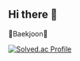 ## Hi there 👋

🥈Baekjoon🥈

[![Solved.ac Profile](http://mazassumnida.wtf/api/v2/generate_badge?boj=hayeon00)](https://solved.ac/백준아이디/)

<!--
**hayeon00/hayeon00** is a ✨ _special_ ✨ repository because its `README.md` (this file) appears on your GitHub profile.

Here are some ideas to get you started:

- 🔭 I’m currently working on ...
- 🌱 I’m currently learning ...
- 👯 I’m looking to collaborate on ...
- 🤔 I’m looking for help with ...
- 💬 Ask me about ...
- 📫 How to reach me: ...
- 😄 Pronouns: ...
- ⚡ Fun fact: ...
-->
